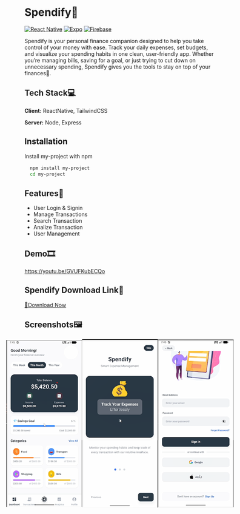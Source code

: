 # Spendify👋

[![React Native](https://img.shields.io/badge/React%20Native-61DAFB?logo=react&logoColor=white)](https://reactnative.dev/)
[![Expo](https://img.shields.io/badge/Expo-000000?logo=expo&logoColor=white)](https://expo.dev/)
[![Firebase](https://img.shields.io/badge/Firebase-FFCA28?logo=firebase&logoColor=black)](https://firebase.google.com/)

Spendify is your personal finance companion designed to help you take control of your money with ease. Track your daily expenses, set budgets, and visualize your spending habits in one clean, user-friendly app. Whether you’re managing bills, saving for a goal, or just trying to cut down on unnecessary spending, Spendify gives you the tools to stay on top of your finances💸.


## Tech Stack💻

**Client:** ReactNative, TailwindCSS

**Server:** Node, Express


## Installation

Install my-project with npm

```bash
  npm install my-project
  cd my-project
```
    
## Features🎯

- User Login & Signin
- Manage Transactions
- Search Transaction
- Analize Transaction
- User Management


## Demo🎞

https://youtu.be/GVUFKubECQo

## Spendify Download Link📎

<a href='https://expo.dev/accounts/dhan_jay/projects/spendify-v1/builds/c80add4d-8e01-4668-85f2-688c1b6d8f79'>📎Download Now</a>  


## Screenshots🖼

<div style = 'display: flex; align-items: center; justify-content: center; '>
    <img style = 'width: 200px;' src= '/screenshots/Screenshot 2025-10-02 103355.png' alt = 'screenshot 01'>
    <img style = 'width: 200px;' src= '/screenshots/Screenshot 2025-10-02 101740.png' alt = 'screenshot 02'>
    <img style = 'width: 200px;' src= '/screenshots/Screenshot 2025-10-02 101844.png' alt = 'screenshot 03'>
</div>

